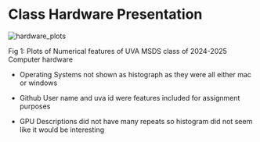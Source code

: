 # Class Hardware Presentation
![hardware_plots](https://github.com/lukeschneider7/MSDS-Orientation/assets/100543430/3ec4f4ab-b462-4f4e-a817-154d43476fa3)

Fig 1: Plots of Numerical features of UVA MSDS class of 2024-2025 Computer hardware

- Operating Systems not shown as histograph as they were all either mac or windows

- Github User name and uva id were features included for assignment purposes

- GPU Descriptions did not have many repeats so histogram did not seem like it would be interesting
